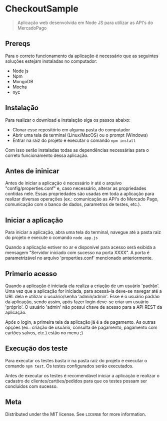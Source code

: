# CheckoutSample
 
> Aplicação web desenvolvida em Node JS para utilizar as API's do MercadoPago

## Prereqs

Para o correto funcionamento da aplicação é necessário que as seguintes soluções estejam instaladas no computador:

- Node js
- Npm
- MongoDB
- Mocha
- nyc

## Instalação

Para realizar o download e instalação siga os passos abaixo:

- Clonar esse repositório em alguma pasta do computador
- Abrir uma tela de terminal (Linux/MacOS) ou o prompt (Windows)
- Entrar na raiz do projeto e executar o comando ```npm install```

Com isso serão instaladas todas as dependências necessárias para o correto funcionamento dessa aplicação.

## Antes de ininicar

Antes de iniciar a aplicação é necessário ir até o arquivo "config/properties.conf" e, caso necessário, alterar as propriedades contidas nele. Essas propriedades são usadas em toda a aplicação para realizar diversas operações (ex.: comunicação as API's do Mercado Pago, comunicação com o banco de dados, parametros de testes, etc.).

## Iniciar a aplicação

Para iniciar a aplicação, abra uma tela do terminal, navegue até a pasta raiz do projeto e execute o comando ```node app.js```

Quando a aplicação estiver no ar e disponível para acesso será exibida a mensagem "Servidor iniciado com sucesso na porta XXXX". A porta é parametrizável no arquivo 'properties.conf' mencionado anteriormente.

## Primerio acesso

Quando a aplicação é iniciada ela realiza a criação de um usuário 'padrão'. Uma vez que a aplicação for iniciada, para acessá-la deve-se navegar até a URL dela e utilizar o usuário/senha 'admin/admin'. Esse é o usuário padrão da aplicação, sendo assim, após fazer login deve-se criar um usuário 'próprio'. O usuário 'admin' não possui chave de acesso para a API REST da aplicação.

Após o login, a primeira tela da aplicação já é a de pagamento. As outras opções (ex.: criação de usuário, consulta de pagamento, pagamento com cartões salvos, etc.) estão no menu ;)

## Execução dos teste

Para executar os testes basta ir na pasta raiz do projeto e executar o comando ```npm test```. Os testes configurados serão executados. 

Antes de executar os testes é recomendável iniciar a aplicação e realizar o cadastro de clientes/cartões/pedidos para que os testes possam ser concluídos com sucesso.

## Meta

Distributed under the MIT license. See ``LICENSE`` for more information.